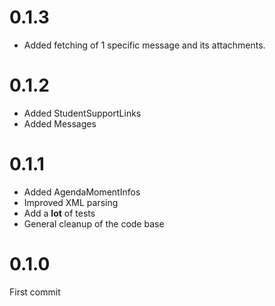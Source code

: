 # 0.1.3
* Added fetching of 1 specific message and its attachments.

# 0.1.2
* Added StudentSupportLinks
* Added Messages

# 0.1.1
* Added AgendaMomentInfos
* Improved XML parsing
* Add a __lot__ of tests
* General cleanup of the code base

# 0.1.0
First commit
